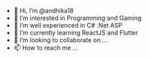 - 👋 Hi, I’m @andhika18
- 👀 I’m interested in Programming and Gaming
- 🥇 I’m well experienced in C# .Net ASP
- 🌱 I’m currently learning ReactJS and Flutter
- 💞️ I’m looking to collaborate on ...
- 📫 How to reach me ...

<!---
andhika18/andhika18 is a ✨ special ✨ repository because its `README.md` (this file) appears on your GitHub profile.
You can click the Preview link to take a look at your changes.
--->
